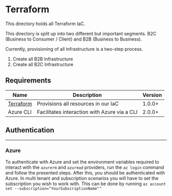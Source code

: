 # Terraform

This directory holds all Terraform IaC.

This directory is split up into two different but important segments. B2C (Business to Consumer / Client) and B2B
(Business to Business).

Currently, provisioning of all infrastructure is a two-step process.

1) Create all B2B Infrastructure
2) Create all B2C Infrastructure

## Requirements

| Name                                    | Description                                  | Version |
|-----------------------------------------|----------------------------------------------|---------|
| [Terraform](https://www.terraform.io/)  | Provisions all resources in our IaC          | 1.0.0+  |
| Azure CLI                               | Facilitates interaction with Azure via a CLI | 2.0.0+  |

## Authentication

---

### Azure

To authenticate with Azure and set the environment variables required to interact with the `azurerm` and `azuread`
providers, run the `az login` command and follow the presented steps. After this, you should be authenticated with
Azure. In multi tenant and subscription scenarios you will have to set the subscription you wish to work with. 
This can be done by running `az account set --subscription="YourSubscriptionName""`